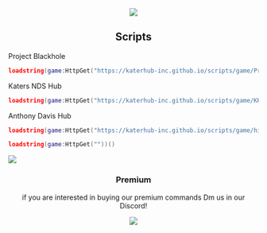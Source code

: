 <div align="center">
  <a href="https://discordapp.com/users/947868747576778822" target="_blank"><img src="https://img.shields.io/badge/Creator-Colin4President-blue"></img></a>
  <h2>Scripts</h2>
  </img></a>
</div>

Project Blackhole
```lua
loadstring(game:HttpGet("https://katerhub-inc.github.io/scripts/game/ProjectBlackhole.lua"))()
```
Katers NDS Hub
```lua
loadstring(game:HttpGet("https://katerhub-inc.github.io/scripts/game/KH-NDS.lua"))()
```
Anthony Davis Hub
```lua
loadstring(game:HttpGet("https://katerhub-inc.github.io/scripts/game/hideandseek.lua"))()
```

```lua
loadstring(game:HttpGet(""))()
```


<div align="left">
  <a href="https://github.com/Colin4President/KaterHub" target="_blank"><img src="https://img.shields.io/github/contributors/Colin4President/KaterHub"></img></a>
</div>
<div align="center">
  <h3>Premium</h3>
  <p class="discription">if you are interested in buying our premium commands Dm us in our Discord!</p>
  <a href="https://discord.gg/kSBmA2qKEp" target="_blank"><img src="https://img.shields.io/discord/1185906126022266920?logo=discord&label=Join%20our%20Discord!&color=ba34eb">
</div>
